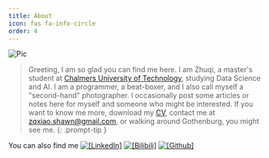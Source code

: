 ```yaml
---
title: About
icon: fas fa-info-circle
order: 4
---
```


![Pic](/assets/img/miscellaneous/nor_3.jpg)
> Greeting, I am so glad you can find me here. I am Zhuqi, a master's student at [Chalmers University of Technology](https://www.chalmers.se/en/Pages/default.aspx), studying Data Science and AI. I am a programmer, a beat-boxer, and I also call myself a "second-hand" photographer. I occasionally post some articles or notes here for myself and someone who might be interested. If you want to know me more, download my [CV](), contact me at [zqxiao.shawn@gmail.com](zqxiao.shawn@gmail.com), or walking around Gothenburg, you might see me. 
{: .prompt-tip }

You can also find me [![`[LinkedIn]`](https://img.shields.io/badge/LinkedIn-blue?style=flat&logo=linkedin&labelColor=blue)](https://www.linkedin.com/in/zhuqi-xiao-6607231b9/)
[![`[Bilibili]`](https://img.shields.io/badge/bilibili-ff69b4?style=flat&logo=bilibili&labelColor=ff69b4)](https://space.bilibili.com/181492373)
[![`[Github]`](https://img.shields.io/badge/Github-gray?style=flat&logo=github&labelColor=black)](https://github.com/ZhuqiShawn)